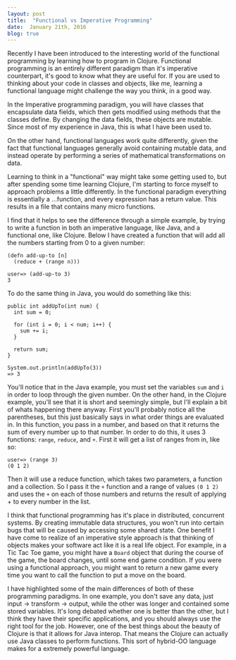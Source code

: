 ```yaml
---
layout: post
title:  "Functional vs Imperative Programming"
date:  January 21th, 2016
blog: true
---
```



Recently I have been introduced to the interesting world of the functional programming by learning how to program in Clojure. Functional programming is an entirely different paradigm than it's imperative counterpart, it's good to know what they are useful for. If you are used to thinking about your code in classes and objects, like me, learning a functional language might challenge the way you think, in a good way.

In the Imperative programming paradigm, you will have classes that encapsulate data fields, which then gets modified using methods that the classes define. By changing the data fields, these objects are mutable. Since most of my experience in Java, this is what I have been used to.

On the other hand, functional languages work quite differently, given the fact that functional languages generally avoid containing mutable data, and instead operate by performing a series of mathematical transformations on data.

Learning to think in a "functional" way might take some getting used to, but after spending some time learning Clojure, I'm starting to force myself to approach problems a little differently. In the functional paradigm everything is essentially a ...function, and every expression has a return value. This results in a file that contains many micro functions.

 I find that it helps to see the difference through a simple example, by trying to write a function in both an imperative language, like Java, and a functional one, like Clojure. Below I have created a function that will add all the numbers starting from 0 to a given number:

    (defn add-up-to [n]
      (reduce + (range n)))

    user=> (add-up-to 3)
    3

To do the same thing in Java, you would do something like this:

    public int addUpTo(int num) {
      int sum = 0;

      for (int i = 0; i < num; i++) {
        sum += i;
      }

      return sum;
    }

    System.out.println(addUpTo(3))
    => 3

You'll notice that in the Java example, you must set the variables `sum` and `i` in order to loop through the given number. On the other hand, in the Clojure example, you'll see that it is short and seemingly simple, but I'll explain a bit of whats happening there anyway. First you'll probably notice all the parentheses, but this just basically says in what order things are evaluated in. In this function, you pass in a number, and based on that it returns the sum of every number up to that number. In order to do this, it uses 3 functions: `range`, `reduce`, and `+`. First it will get a list of ranges from in, like so:

    user=> (range 3)
    (0 1 2)

Then it will use a reduce function, which takes two parameters, a function and a collection. So I pass it the `+` function and a range of values `(0 1 2)` and uses the `+` on each of those numbers and returns the result of applying + to every number in the list.

I think that functional programming has it's place in distributed, concurrent systems. By creating immutable data structures, you won't run into certain bugs that will be caused by accessing some shared state. One benefit I have come to realize of an imperative style approach is that thinking of objects makes your software act like it is a real life object. For example, in a Tic Tac Toe game, you might have a `Board` object that during the course of the game, the board changes, until some end game condition. If you were using a functional approach, you might want to return a new game every time you want to call the function to put a move on the board.

I have highlighted some of the main differences of both of these programming paradigms. In one example, you don't save any data, just input -> transform -> output, while the other was longer and contained some stored variables. It's long debated whether one is better than the other, but I think they have their specific applications, and you should always use the right tool for the job. However, one of the best things about the beauty of Clojure is that it allows for Java interop. That means the Clojure can actually use Java classes to perform functions. This sort of hybrid-OO language makes for a extremely powerful language.
